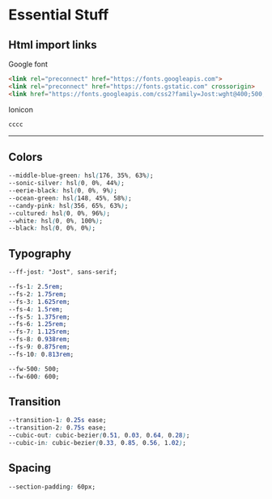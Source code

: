 # Essential Stuff

## Html import links

Google font

``` html
<link rel="preconnect" href="https://fonts.googleapis.com">
<link rel="preconnect" href="https://fonts.gstatic.com" crossorigin>
<link href="https://fonts.googleapis.com/css2?family=Jost:wght@400;500;600;700&display=swap" rel="stylesheet">
```

Ionicon

``` html
cccc
```

---

## Colors

``` css
--middle-blue-green: hsl(176, 35%, 63%);
--sonic-silver: hsl(0, 0%, 44%);
--eerie-black: hsl(0, 0%, 9%);
--ocean-green: hsl(148, 45%, 58%);
--candy-pink: hsl(356, 65%, 63%);
--cultured: hsl(0, 0%, 96%);
--white: hsl(0, 0%, 100%);
--black: hsl(0, 0%, 0%);
```

## Typography

``` css
--ff-jost: "Jost", sans-serif;

--fs-1: 2.5rem;
--fs-2: 1.75rem;
--fs-3: 1.625rem;
--fs-4: 1.5rem;
--fs-5: 1.375rem;
--fs-6: 1.25rem;
--fs-7: 1.125rem;
--fs-8: 0.938rem;
--fs-9: 0.875rem;
--fs-10: 0.813rem;

--fw-500: 500;
--fw-600: 600;
```

## Transition

``` css
--transition-1: 0.25s ease;
--transition-2: 0.75s ease;
--cubic-out: cubic-bezier(0.51, 0.03, 0.64, 0.28);
--cubic-in: cubic-bezier(0.33, 0.85, 0.56, 1.02);
```

## Spacing

``` css
--section-padding: 60px;
```
